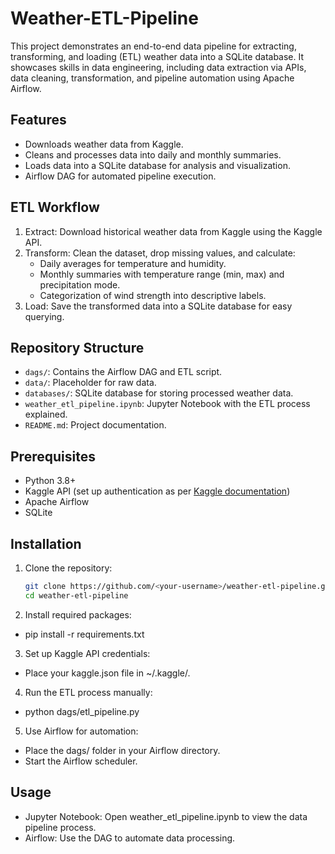 # Weather-ETL-Pipeline
This project demonstrates an end-to-end data pipeline for extracting, transforming, and loading (ETL) weather data into a SQLite database. It showcases skills in data engineering, including data extraction via APIs, data cleaning, transformation, and pipeline automation using Apache Airflow.

## Features
- Downloads weather data from Kaggle.
- Cleans and processes data into daily and monthly summaries.
- Loads data into a SQLite database for analysis and visualization.
- Airflow DAG for automated pipeline execution.

## ETL Workflow
1. Extract: Download historical weather data from Kaggle using the Kaggle API.
2. Transform: Clean the dataset, drop missing values, and calculate:
   * Daily averages for temperature and humidity.
   * Monthly summaries with temperature range (min, max) and precipitation mode.
   * Categorization of wind strength into descriptive labels.
3. Load: Save the transformed data into a SQLite database for easy querying.

## Repository Structure
- `dags/`: Contains the Airflow DAG and ETL script.
- `data/`: Placeholder for raw data.
- `databases/`: SQLite database for storing processed weather data.
- `weather_etl_pipeline.ipynb`: Jupyter Notebook with the ETL process explained.
- `README.md`: Project documentation.

## Prerequisites
- Python 3.8+
- Kaggle API (set up authentication as per [Kaggle documentation](https://www.kaggle.com/docs/api))
- Apache Airflow
- SQLite

## Installation
1. Clone the repository:
   ```bash
   git clone https://github.com/<your-username>/weather-etl-pipeline.git
   cd weather-etl-pipeline
2. Install required packages:
- pip install -r requirements.txt
3. Set up Kaggle API credentials:
- Place your kaggle.json file in ~/.kaggle/.
4. Run the ETL process manually:
- python dags/etl_pipeline.py
5. Use Airflow for automation:
- Place the dags/ folder in your Airflow directory.
- Start the Airflow scheduler.

## Usage
- Jupyter Notebook: Open weather_etl_pipeline.ipynb to view the data pipeline process.
- Airflow: Use the DAG to automate data processing.











